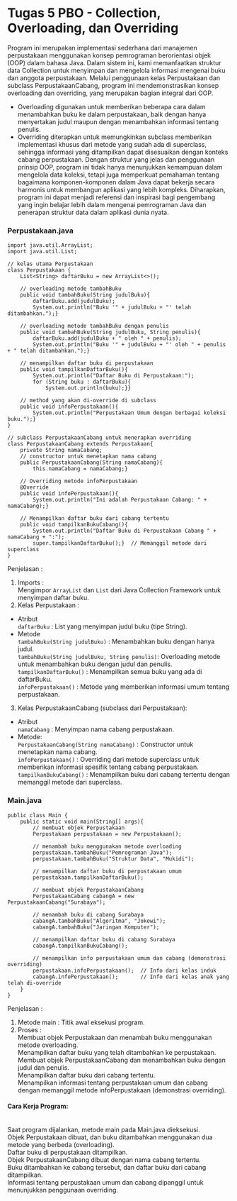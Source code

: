 # Tugas 5 PBO - Collection, Overloading, dan Overriding

Program ini merupakan implementasi sederhana dari manajemen perpustakaan menggunakan konsep pemrograman berorientasi objek (OOP) dalam bahasa Java. Dalam sistem ini, kami memanfaatkan struktur data Collection untuk menyimpan dan mengelola informasi mengenai buku dan anggota perpustakaan. Melalui penggunaan kelas Perpustakaan dan subclass PerpustakaanCabang, program ini mendemonstrasikan konsep overloading dan overriding, yang merupakan bagian integral dari OOP.
<br/>
- Overloading digunakan untuk memberikan beberapa cara dalam menambahkan buku ke dalam perpustakaan, baik dengan hanya menyertakan judul maupun dengan menambahkan informasi tentang penulis.
- Overriding diterapkan untuk memungkinkan subclass memberikan implementasi khusus dari metode yang sudah ada di superclass, sehingga informasi yang ditampilkan dapat disesuaikan dengan konteks cabang perpustakaan.
Dengan struktur yang jelas dan penggunaan prinsip OOP, program ini tidak hanya menunjukkan kemampuan dalam mengelola data koleksi, tetapi juga memperkuat pemahaman tentang bagaimana komponen-komponen dalam Java dapat bekerja secara harmonis untuk membangun aplikasi yang lebih kompleks. Diharapkan, program ini dapat menjadi referensi dan inspirasi bagi pengembang yang ingin belajar lebih dalam mengenai pemrograman Java dan penerapan struktur data dalam aplikasi dunia nyata.

### Perpustakaan.java
```
import java.util.ArrayList;
import java.util.List;

// kelas utama Perpustakaan
class Perpustakaan {
    List<String> daftarBuku = new ArrayList<>();

    // overloading metode tambahBuku
    public void tambahBuku(String judulBuku){
        daftarBuku.add(judulBuku);
        System.out.println("Buku '" + judulBuku + "' telah ditambahkan.");}

    // overloading metode tambahBuku dengan penulis
    public void tambahBuku(String judulBuku, String penulis){
        daftarBuku.add(judulBuku + " oleh " + penulis);
        System.out.println("Buku '" + judulBuku + "' oleh " + penulis + " telah ditambahkan.");}

    // menampilkan daftar buku di perpustakaan
    public void tampilkanDaftarBuku(){
        System.out.println("Daftar Buku di Perpustakaan:");
        for (String buku : daftarBuku){
            System.out.println(buku);}}

    // method yang akan di-override di subclass
    public void infoPerpustakaan(){
        System.out.println("Perpustakaan Umum dengan berbagai koleksi buku.");}
}

// subclass PerpustakaanCabang untuk menerapkan overriding
class PerpustakaanCabang extends Perpustakaan{
    private String namaCabang;
    // constructor untuk menetapkan nama cabang
    public PerpustakaanCabang(String namaCabang){
        this.namaCabang = namaCabang;}

    // Overriding metode infoPerpustakaan
    @Override
    public void infoPerpustakaan(){
        System.out.println("Ini adalah Perpustakaan Cabang: " + namaCabang);}

    // Menampilkan daftar buku dari cabang tertentu
    public void tampilkanBukuCabang(){
        System.out.println("Daftar Buku di Perpustakaan Cabang " + namaCabang + ":");
        super.tampilkanDaftarBuku();}  // Memanggil metode dari superclass
}
```

Penjelasan :
1. Imports :
   <br />Mengimpor `ArrayList` dan `List` dari Java Collection Framework untuk menyimpan daftar buku.
3. Kelas Perpustakaan :
- Atribut
  <br />`daftarBuku` : List yang menyimpan judul buku (tipe String).
- Metode
  <br />`tambahBuku(String judulBuku)` : Menambahkan buku dengan hanya judul.
  <br />`tambahBuku(String judulBuku, String penulis)`: Overloading metode untuk menambahkan buku dengan judul dan penulis.
  <br />`tampilkanDaftarBuku()` : Menampilkan semua buku yang ada di daftarBuku.
  <br />`infoPerpustakaan()` : Metode yang memberikan informasi umum tentang perpustakaan.

3. Kelas PerpustakaanCabang (subclass dari Perpustakaan):
- Atribut
  <br />`namaCabang` : Menyimpan nama cabang perpustakaan.
- Metode:
  <br />`PerpustakaanCabang(String namaCabang)` : Constructor untuk menetapkan nama cabang.
  <br />`infoPerpustakaan()` : Overriding dari metode superclass untuk memberikan informasi spesifik tentang cabang perpustakaan.
  <br />`tampilkanBukuCabang()` : Menampilkan buku dari cabang tertentu dengan memanggil metode dari superclass.

### Main.java
```
public class Main {
    public static void main(String[] args){
        // membuat objek Perpustakaan
        Perpustakaan perpustakaan = new Perpustakaan();

        // menambah buku menggunakan metode overloading
        perpustakaan.tambahBuku("Pemrograman Java");
        perpustakaan.tambahBuku("Struktur Data", "Mukidi");

        // menampilkan daftar buku di perpustakaan umum
        perpustakaan.tampilkanDaftarBuku();

        // membuat objek PerpustakaanCabang
        PerpustakaanCabang cabangA = new PerpustakaanCabang("Surabaya");

        // menambah buku di cabang Surabaya
        cabangA.tambahBuku("Algoritma", "Jokowi");
        cabangA.tambahBuku("Jaringan Komputer");

        // menampilkan daftar buku di cabang Surabaya
        cabangA.tampilkanBukuCabang();

        // menampilkan info perpustakaan umum dan cabang (demonstrasi overriding)
        perpustakaan.infoPerpustakaan();  // Info dari kelas induk
        cabangA.infoPerpustakaan();       // Info dari kelas anak yang telah di-override
    }
}
```
Penjelasan :
1. Metode main : Titik awal eksekusi program.
2. Proses :
<br/>Membuat objek Perpustakaan dan menambah buku menggunakan metode overloading.
<br/>Menampilkan daftar buku yang telah ditambahkan ke perpustakaan.
<br/>Membuat objek PerpustakaanCabang dan menambahkan buku dengan judul dan penulis.
<br/>Menampilkan daftar buku dari cabang tertentu.
<br/>Menampilkan informasi tentang perpustakaan umum dan cabang dengan memanggil metode infoPerpustakaan (demonstrasi overriding).

#### Cara Kerja Program:
<br/>Saat program dijalankan, metode main pada Main.java dieksekusi.
<br/>Objek Perpustakaan dibuat, dan buku ditambahkan menggunakan dua metode yang berbeda (overloading).
<br/>Daftar buku di perpustakaan ditampilkan.
<br/>Objek PerpustakaanCabang dibuat dengan nama cabang tertentu.
<br/>Buku ditambahkan ke cabang tersebut, dan daftar buku dari cabang ditampilkan.
<br/>Informasi tentang perpustakaan umum dan cabang dipanggil untuk menunjukkan penggunaan overriding.
